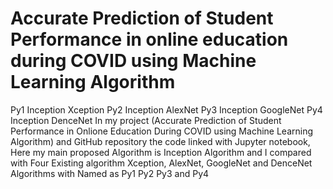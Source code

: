 # Accurate Prediction of Student Performance in online education during COVID using Machine Learning Algorithm
Py1 Inception Xception 
Py2 Inception AlexNet
Py3 Inception GoogleNet
Py4 Inception DenceNet
In my project (Accurate Prediction of Student Performance in Onlione Education During COVID using Machine Learning Algorithm) and GitHub repository the code linked with Jupyter notebook, Here my main proposed Algorithm is Inception Algorithm and I compared with Four Existing algorithm Xception, AlexNet, GoogleNet and DenceNet Algorithms with Named as Py1 Py2 Py3 and Py4
